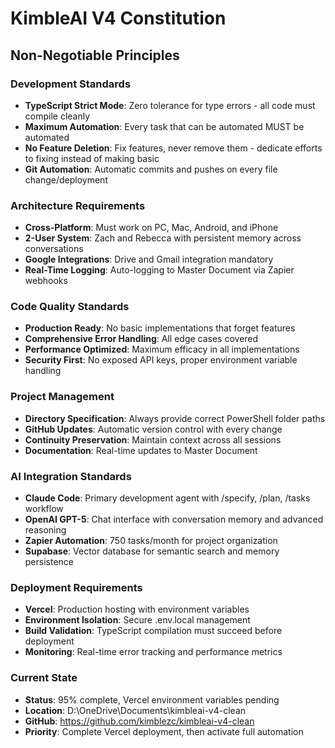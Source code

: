 ﻿# KimbleAI V4 Constitution

## Non-Negotiable Principles

### Development Standards
- **TypeScript Strict Mode**: Zero tolerance for type errors - all code must compile cleanly
- **Maximum Automation**: Every task that can be automated MUST be automated
- **No Feature Deletion**: Fix features, never remove them - dedicate efforts to fixing instead of making basic
- **Git Automation**: Automatic commits and pushes on every file change/deployment

### Architecture Requirements
- **Cross-Platform**: Must work on PC, Mac, Android, and iPhone
- **2-User System**: Zach and Rebecca with persistent memory across conversations
- **Google Integrations**: Drive and Gmail integration mandatory
- **Real-Time Logging**: Auto-logging to Master Document via Zapier webhooks

### Code Quality Standards
- **Production Ready**: No basic implementations that forget features
- **Comprehensive Error Handling**: All edge cases covered
- **Performance Optimized**: Maximum efficacy in all implementations
- **Security First**: No exposed API keys, proper environment variable handling

### Project Management
- **Directory Specification**: Always provide correct PowerShell folder paths
- **GitHub Updates**: Automatic version control with every change
- **Continuity Preservation**: Maintain context across all sessions
- **Documentation**: Real-time updates to Master Document

### AI Integration Standards
- **Claude Code**: Primary development agent with /specify, /plan, /tasks workflow
- **OpenAI GPT-5**: Chat interface with conversation memory and advanced reasoning
- **Zapier Automation**: 750 tasks/month for project organization
- **Supabase**: Vector database for semantic search and memory persistence

### Deployment Requirements
- **Vercel**: Production hosting with environment variables
- **Environment Isolation**: Secure .env.local management
- **Build Validation**: TypeScript compilation must succeed before deployment
- **Monitoring**: Real-time error tracking and performance metrics

### Current State
- **Status**: 95% complete, Vercel environment variables pending
- **Location**: D:\OneDrive\Documents\kimbleai-v4-clean
- **GitHub**: https://github.com/kimblezc/kimbleai-v4-clean
- **Priority**: Complete Vercel deployment, then activate full automation

